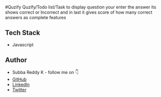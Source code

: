#Quzify
Quzify/Todo list/Task to display question your enter the answer its shows correct or Incorrect and in last it gives score of how many correct answers as complete features

## Tech Stack

- Javascript


## Author

-   Subba Reddy K - follow me on 👇
-   [GitHub](https://github.com/subbareeddy)
-   [LinkedIn](https://www.linkedin.com/in/subbareddy-k-858468325/)
-   [Twitter](https://x.com/subbareddyk088)


